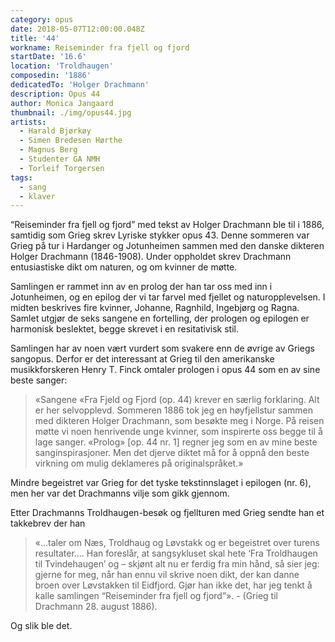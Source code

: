 ```yaml
---
category: opus
date: 2018-05-07T12:00:00.048Z
title: '44'
workname: Reiseminder fra fjell og fjord
startDate: '16.6'
location: 'Troldhaugen'
composedin: '1886'
dedicatedTo: 'Holger Drachmann'
description: Opus 44
author: Monica Jangaard
thumbnail: ./img/opus44.jpg
artists:
  - Harald Bjørkøy
  - Simen Bredesen Hørthe
  - Magnus Berg
  - Studenter GA NMH
  - Torleif Torgersen
tags:
  - sang
  - klaver
---
```

“Reiseminder fra fjell og fjord” med tekst av Holger Drachmann ble til i 1886, samtidig som Grieg skrev Lyriske stykker opus 43. Denne sommeren var Grieg på tur i Hardanger og Jotunheimen sammen med den danske dikteren Holger Drachmann (1846-1908). Under oppholdet skrev Drachmann entusiastiske dikt om naturen, og om kvinner de møtte.
 
Samlingen er rammet inn av en prolog der han tar oss med inn i Jotunheimen, og en epilog der vi tar farvel med fjellet og naturopplevelsen. I midten beskrives fire kvinner, Johanne, Ragnhild, Ingebjørg og Ragna. Samlet utgjør de seks sangene en fortelling, der prologen og epilogen er harmonisk beslektet, begge skrevet i en resitativisk stil.

Samlingen har av noen vært vurdert som svakere enn de øvrige av Griegs sangopus. Derfor er det interessant at Grieg til den amerikanske musikkforskeren Henry T. Finck omtaler prologen i opus 44 som en av sine beste sanger:

> «Sangene «Fra Fjeld og Fjord (op. 44) krever en særlig forklaring. Alt er her selvopplevd. Sommeren 1886 tok jeg en høyfjellstur sammen med dikteren Holger Drachmann, som besøkte meg i Norge. På reisen møtte vi noen henrivende unge kvinner, som inspirerte oss begge til å lage sanger. «Prolog» [op. 44 nr. 1] regner jeg som en av mine beste sanginspirasjoner. Men det djerve diktet må for å oppnå den beste virkning om mulig deklameres på originalspråket.»

Mindre begeistret var Grieg for det tyske tekstinnslaget i epilogen (nr. 6), men her var det Drachmanns vilje som gikk gjennom.  

Etter Drachmanns Troldhaugen-besøk og fjellturen med Grieg sendte han et takkebrev der han

> «…taler om Næs, Troldhaug og Løvstakk og er begeistret over turens resultater…. Han foreslår, at sangsykluset skal hete ‘Fra Troldhaugen til Tvindehaugen’ og – skjønt alt nu er ferdig fra min hånd, så sier jeg: gjerne for meg, når han ennu vil skrive noen dikt, der kan danne broen over Løvstakken til Eidfjord. Gjør han ikke det, har jeg tenkt å kalle samlingen “Reiseminder fra fjell og fjord”». - (Grieg til Drachmann 28. august 1886).

Og slik ble det.
